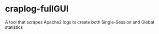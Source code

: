 # craplog-fullGUI
A tool that scrapes Apache2 logs to create both Single-Session and Global statistics
